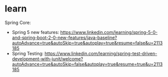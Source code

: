 # learn
Spring Core:
  - Spring 5 new features: https://www.linkedin.com/learning/spring-5-0-and-spring-boot-2-0-new-features/java-baseline?autoAdvance=true&autoSkip=true&autoplay=true&resume=false&u=2113185
  - Spring Testing: https://www.linkedin.com/learning/spring-test-driven-development-with-junit/welcome?autoAdvance=true&autoSkip=false&autoplay=true&resume=true&u=2113185
